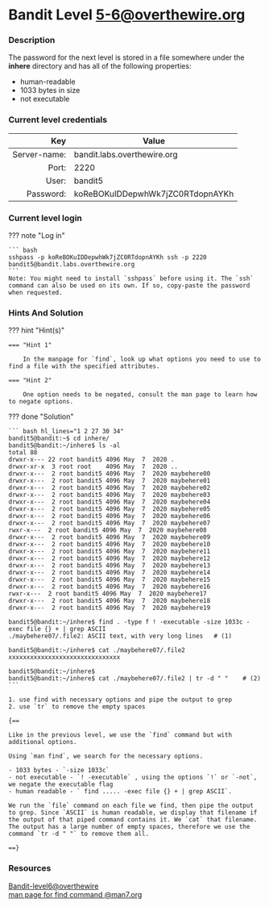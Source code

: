 # Bandit Level 5-6@overthewire.org

### Description
The password for the next level is stored in a file somewhere under the **inhere** directory and has all of the following properties:

-   human-readable
-   1033 bytes in size
-   not executable

### Current level credentials
Key                        | Value
-------------------------: |----------------------------------------
Server-name:               | bandit.labs.overthewire.org
Port:                      | 2220
User:                      | bandit5
Password:                  | koReBOKuIDDepwhWk7jZC0RTdopnAYKh


### Current level login
??? note "Log in"

    ``` bash
    sshpass -p koReBOKuIDDepwhWk7jZC0RTdopnAYKh ssh -p 2220 bandit5@bandit.labs.overthewire.org
    ```
    Note: You might need to install `sshpass` before using it. The `ssh` command can also be used on its own. If so, copy-paste the password when requested. 

### Hints And Solution


??? hint "Hint(s)"

    === "Hint 1"

        In the manpage for `find`, look up what options you need to use to find a file with the specified attributes.

    === "Hint 2"

        One option needs to be negated, consult the man page to learn how to negate options. 




??? done "Solution"

    ``` bash hl_lines="1 2 27 30 34"
    bandit5@bandit:~$ cd inhere/  
    bandit5@bandit:~/inhere$ ls -al  
    total 88  
    drwxr-x--- 22 root bandit5 4096 May  7  2020 .  
    drwxr-xr-x  3 root root    4096 May  7  2020 ..  
    drwxr-x---  2 root bandit5 4096 May  7  2020 maybehere00  
    drwxr-x---  2 root bandit5 4096 May  7  2020 maybehere01  
    drwxr-x---  2 root bandit5 4096 May  7  2020 maybehere02  
    drwxr-x---  2 root bandit5 4096 May  7  2020 maybehere03  
    drwxr-x---  2 root bandit5 4096 May  7  2020 maybehere04  
    drwxr-x---  2 root bandit5 4096 May  7  2020 maybehere05  
    drwxr-x---  2 root bandit5 4096 May  7  2020 maybehere06  
    drwxr-x---  2 root bandit5 4096 May  7  2020 maybehere07  
    rwxr-x---  2 root bandit5 4096 May  7  2020 maybehere08  
    drwxr-x---  2 root bandit5 4096 May  7  2020 maybehere09  
    drwxr-x---  2 root bandit5 4096 May  7  2020 maybehere10  
    drwxr-x---  2 root bandit5 4096 May  7  2020 maybehere11  
    drwxr-x---  2 root bandit5 4096 May  7  2020 maybehere12  
    drwxr-x---  2 root bandit5 4096 May  7  2020 maybehere13  
    drwxr-x---  2 root bandit5 4096 May  7  2020 maybehere14  
    drwxr-x---  2 root bandit5 4096 May  7  2020 maybehere15  
    drwxr-x---  2 root bandit5 4096 May  7  2020 maybehere16  
    rwxr-x---  2 root bandit5 4096 May  7  2020 maybehere17  
    drwxr-x---  2 root bandit5 4096 May  7  2020 maybehere18  
    drwxr-x---  2 root bandit5 4096 May  7  2020 maybehere19  

    bandit5@bandit:~/inhere$ find . -type f ! -executable -size 1033c -exec file {} + | grep ASCII   
    ./maybehere07/.file2: ASCII text, with very long lines   # (1)

    bandit5@bandit:~/inhere$ cat ./maybehere07/.file2  
    xxxxxxxxxxxxxxxxxxxxxxxxxxxxxxx  
                                                                                                                                                                                                          
    bandit5@bandit:~/inhere$    
    bandit5@bandit:~/inhere$ cat ./maybehere07/.file2 | tr -d " "    # (2)
    ```
    
    1. use find with necessary options and pipe the output to grep 
    2. use `tr` to remove the empty spaces
    
    {==
    
    Like in the previous level, we use the `find` command but with additional options.

    Using `man find`, we search for the necessary options.

    - 1033 bytes - `-size 1033c`        
    - not executable - `! -executable` , using the options `!` or `-not`, we negate the executable flag     
    - human readable - ` find ..... -exec file {} + | grep ASCII`.      

    We run the `file` command on each file we find, then pipe the output to grep. Since `ASCII` is human readable, we display that filename if the output of that piped command contains it. We `cat` that filename. The output has a large number of empty spaces, therefore we use the command `tr -d " "` to remove them all. 

    ==}




### Resources

[Bandit-level6@overthewire](https://overthewire.org/wargames/bandit/bandit6.html)       
[man page for find command @man7.org](https://man7.org/linux/man-pages/man1/find.1.html)        






    




 
